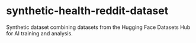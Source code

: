 # synthetic-health-reddit-dataset
Synthetic dataset combining datasets from the Hugging Face Datasets Hub for AI training and analysis.
